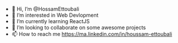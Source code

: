 - 👋 Hi, I’m @HossamEttoubali
- 👀 I’m interested in Web Devlopment
- 🌱 I’m currently learning ReactJS
- 💞️ I’m looking to collaborate on some awesome projects
- 📫 How to reach me https://ma.linkedin.com/in/houssam-ettoubali

<!---
Hossam Ettoubali/Hossam Ettoubali is a Front End Web Devloper.
You can click the Preview link to take a look at your changes.
--->
